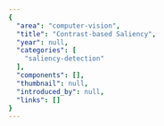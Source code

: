 ```yaml
---
{
  "area": "computer-vision",
  "title": "Contrast-based Saliency",
  "year": null,
  "categories": [
    "saliency-detection"
  ],
  "components": [],
  "thumbnail": null,
  "introduced_by": null,
  "links": []
}
---
```


